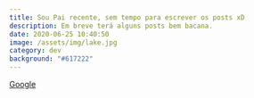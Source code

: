```yaml
---
title: Sou Pai recente, sem tempo para escrever os posts xD
description: Em breve terá alguns posts bem bacana.
date: 2020-06-25 10:40:50
image: /assets/img/lake.jpg
category: dev
background: "#617222"
---
```

<!--StartFragment-->

[Google](https://www.google.com/)
